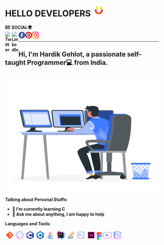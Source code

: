 # HELLO DEVELOPERS <img src="https://github.com/Hardik-Gehlot/Hardik-Gehlot/blob/main/gifs/animation_500_kmog1xx8.gif" width="40px">


<b>BE SOCIAL<b>🌍
<br>
<a href="https://twitter.com/hardikgehlot23">
  <img align="left" alt="Twitter" width="22px" src="https://raw.githubusercontent.com/peterthehan/peterthehan/master/assets/twitter.svg" />
</a>
<a href="https://www.linkedin.com/in/hardik-gehlot-2b34aa200">
  <img align="left" alt="LinkedIn" width="22px" src="https://raw.githubusercontent.com/peterthehan/peterthehan/master/assets/linkedin.svg" />
</a>
<a href="https://www.facebook.com/hardigehlot23">
  <img align="left" alt="Facebook" width="22px" src="https://github.com/Hardik-Gehlot/Hardik-Gehlot/blob/main/icons/facebook.svg" />
</a>
<a href="https://www.pinterest.com/hardikgehlot2303">
  <img align="left" alt="Pinterest" width="22px" src="https://github.com/Hardik-Gehlot/Hardik-Gehlot/blob/main/icons/pinterest.svg" />
</a>
<a href="https://www.instagram.com/hardik.dz___">
  <img align="left" alt="Instagram" width="22px" src="https://github.com/Hardik-Gehlot/Hardik-Gehlot/blob/main/icons/instagram.svg" />
</a>
<br>
<hr>

## Hi, I'm Hardik Gehlot, a passionate self-taught Programmer💻 from India.

  <img align="right" alt="GIF" src="https://github.com/Hardik-Gehlot/Hardik-Gehlot/blob/main/gifs/36707-working-man.gif?raw=true" width="500" height="400" />
  
**Talking about Personal Stuffs:**

- 🌱 I’m currently learning C
- 💬 Ask me about anything, I am happy to help

**Languages and Tools:**  


<img height="30" src="https://github.com/Hardik-Gehlot/Hardik-Gehlot/blob/main/icons/git_96px.png">
<img height="30" src="https://github.com/Hardik-Gehlot/Hardik-Gehlot/blob/main/icons/github_96px.png">
<img height="30" src="https://github.com/Hardik-Gehlot/Hardik-Gehlot/blob/main/icons/c_programming_96px.png">
<img height="30" src="https://github.com/Hardik-Gehlot/Hardik-Gehlot/blob/main/icons/c%2B%2B_96px.png">
<img height="30" src="https://github.com/Hardik-Gehlot/Hardik-Gehlot/blob/main/icons/java_96px.png">
<img height="30" src="https://github.com/Hardik-Gehlot/Hardik-Gehlot/blob/main/icons/intellij_idea_96px.png">
<img height="30" src="https://github.com/Hardik-Gehlot/Hardik-Gehlot/blob/main/icons/stack_overflow_96px.png">
<img height="30" src="https://github.com/Hardik-Gehlot/Hardik-Gehlot/blob/main/icons/adobe_photoshop_96px.png">
<img height="30" src="https://github.com/Hardik-Gehlot/Hardik-Gehlot/blob/main/icons/adobe_xd_96px.png">
<img height="25" src="https://github.com/Hardik-Gehlot/Hardik-Gehlot/blob/main/icons/figma-seeklogo.com.svg">
<img height="30" src="https://github.com/Hardik-Gehlot/Hardik-Gehlot/blob/main/icons/play_button_96px.png">
<img height="30" src="https://github.com/Hardik-Gehlot/Hardik-Gehlot/blob/main/icons/notion_96px.png">








